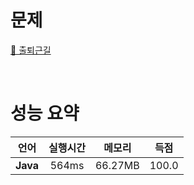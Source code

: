 # 문제
[📃 출퇴근길](https://softeer.ai/practice/info.do?idx=1&eid=1529)

<br>

# 성능 요약

| 언어 | 실행시간 | 메모리| 득점 |
| :-----: | :-----: | :-----: | :-----: |
| **Java** | 564ms | 66.27MB | 100.0 |
